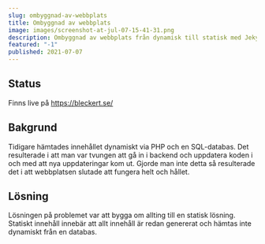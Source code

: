 ```yaml
---
slug: ombyggnad-av-webbplats
title: Ombyggnad av webbplats
image: images/screenshot-at-jul-07-15-41-31.png
description: Ombyggnad av webbplats från dynamisk till statisk med Jekyll.
featured: "-1"
published: 2021-07-07
---
```

## Status

Finns live på <https://bleckert.se/>

## Bakgrund

Tidigare hämtades innehållet dynamiskt via PHP och en SQL-databas. Det resulterade i att man var tvungen att gå in i backend och uppdatera koden i och med att nya uppdateringar kom ut. Gjorde man inte detta så resulterade det i att webbplatsen slutade att fungera helt och hållet.

## Lösning

Lösningen på problemet var att bygga om allting till en statisk lösning. Statiskt innehåll innebär att allt innehåll är redan genererat och hämtas inte dynamiskt från en databas.
